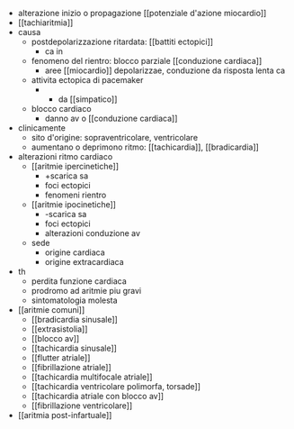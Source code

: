 - alterazione inizio o propagazione [[potenziale d'azione miocardio]]
- [[tachiaritmia]]
- causa
	- postdepolarizzazione ritardata: [[battiti ectopici]]
		- ca in
	- fenomeno del rientro: blocco parziale [[conduzione cardiaca]]
		- aree [[miocardio]] depolarizzae, conduzione da risposta lenta ca
	- attivita ectopica di pacemaker
		- + da [[simpatico]]
	- blocco cardiaco
		- danno av o [[conduzione cardiaca]]
- clinicamente
	- sito d'origine: sopraventricolare, ventricolare
	- aumentano o deprimono ritmo: [[tachicardia]], [[bradicardia]]
- alterazioni ritmo cardiaco
	- [[aritmie ipercinetiche]]
		- +scarica sa
		- foci ectopici
		- fenomeni rientro
	- [[aritmie ipocinetiche]]
		- -scarica sa
		- foci ectopici
		- alterazioni conduzione av
	- sede
		- origine cardiaca
		- origine extracardiaca
- th
	- perdita funzione cardiaca
	- prodromo ad aritmie piu gravi
	- sintomatologia molesta
- [[aritmie comuni]]
	- [[bradicardia sinusale]]
	- [[extrasistolia]]
	- [[blocco av]]
	- [[tachicardia sinusale]]
	- [[flutter atriale]]
	- [[fibrillazione atriale]]
	- [[tachicardia multifocale atriale]]
	- [[tachicardia ventricolare polimorfa, torsade]]
	- [[tachicardia atriale con blocco av]]
	- [[fibrillazione ventricolare]]
- [[aritmia post-infartuale]]
